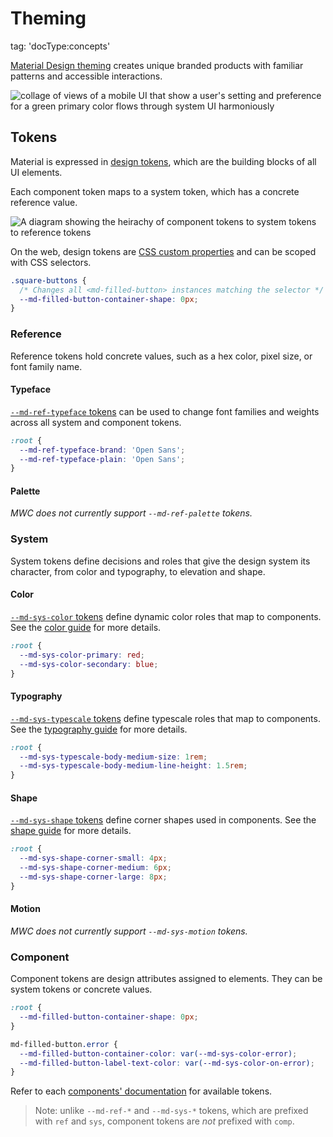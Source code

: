 <!-- ---
name: Material Theming
title: Theming
order: 1
-----><!-- catalog-only-end -->

# Theming

<!-- go/mwc-theming -->




tag: 'docType:concepts'




[Material Design theming](https://m3.material.io/foundations/customization)
creates unique branded products with familiar patterns and accessible
interactions.

![collage of views of a mobile UI that show a user's setting and preference for
a green primary color flows through system UI
harmoniously](images/theming.webp "A user-generated color scheme can flow through apps that use a custom theme.")

## Tokens

Material is expressed in
[design tokens](https://m3.material.io/foundations/design-tokens/overview),
which are the building blocks of all UI elements.

Each component token maps to a system token, which has a concrete reference
value.

![A diagram showing the heirachy of component tokens to system tokens to
reference
tokens](images/token-types.webp "The relationship between reference, system, and component tokens.")

On the web, design tokens are
[CSS custom properties](https://developer.mozilla.org/en-US/docs/Web/CSS/--*)
and can be scoped with CSS selectors.

```css
.square-buttons {
  /* Changes all <md-filled-button> instances matching the selector */
  --md-filled-button-container-shape: 0px;
}
```

### Reference

Reference tokens hold concrete values, such as a hex color, pixel size, or font
family name.

#### Typeface

[`--md-ref-typeface` tokens](typography.md#typeface) can be used to change font
families and weights across all system and component tokens.

```css
:root {
  --md-ref-typeface-brand: 'Open Sans';
  --md-ref-typeface-plain: 'Open Sans';
}
```

#### Palette

*MWC does not currently support `--md-ref-palette` tokens.*

### System

System tokens define decisions and roles that give the design system its
character, from color and typography, to elevation and shape.

#### Color

[`--md-sys-color` tokens](color.md#tokens) define dynamic color roles that map
to components. See the [color guide](color.md) for more details.

```css
:root {
  --md-sys-color-primary: red;
  --md-sys-color-secondary: blue;
}
```

#### Typography

[`--md-sys-typescale` tokens](typography.md#typescale) define typescale roles
that map to components. See the [typography guide](typography.md) for more
details.

```css
:root {
  --md-sys-typescale-body-medium-size: 1rem;
  --md-sys-typescale-body-medium-line-height: 1.5rem;
}
```

#### Shape

[`--md-sys-shape` tokens](shape.md#tokens) define corner shapes used in
components. See the [shape guide](shape.md) for more details.

```css
:root {
  --md-sys-shape-corner-small: 4px;
  --md-sys-shape-corner-medium: 6px;
  --md-sys-shape-corner-large: 8px;
}
```

#### Motion

*MWC does not currently support `--md-sys-motion` tokens.*

### Component

Component tokens are design attributes assigned to elements. They can be system
tokens or concrete values.

```css
:root {
  --md-filled-button-container-shape: 0px;
}

md-filled-button.error {
  --md-filled-button-container-color: var(--md-sys-color-error);
  --md-filled-button-label-text-color: var(--md-sys-color-on-error);
}
```

Refer to each [components' documentation](../components/) for available tokens.

> Note: unlike `--md-ref-*` and `--md-sys-*` tokens, which are prefixed with
> `ref` and `sys`, component tokens are *not* prefixed with `comp`.
